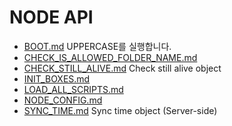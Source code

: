 # NODE API
* [BOOT.md](BOOT.md) UPPERCASE를 실행합니다.
* [CHECK_IS_ALLOWED_FOLDER_NAME.md](CHECK_IS_ALLOWED_FOLDER_NAME.md)
* [CHECK_STILL_ALIVE.md](CHECK_STILL_ALIVE.md) Check still alive object
* [INIT_BOXES.md](INIT_BOXES.md)
* [LOAD_ALL_SCRIPTS.md](LOAD_ALL_SCRIPTS.md)
* [NODE_CONFIG.md](NODE_CONFIG.md)
* [SYNC_TIME.md](SYNC_TIME.md) Sync time object (Server-side)
